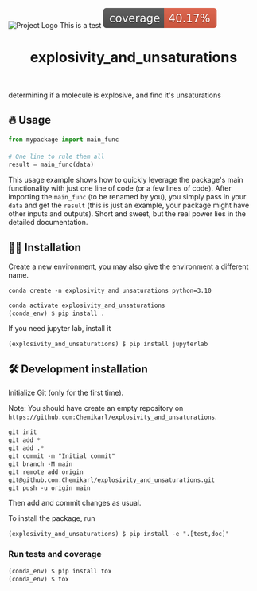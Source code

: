 ![Project Logo](assets/banner.png)
This is a test
![Coverage Status](assets/coverage-badge.svg)

<h1 align="center">
explosivity_and_unsaturations
</h1>

<br>


determining if a molecule is explosive, and find it's unsaturations

## 🔥 Usage

```python
from mypackage import main_func

# One line to rule them all
result = main_func(data)
```

This usage example shows how to quickly leverage the package's main functionality with just one line of code (or a few lines of code). 
After importing the `main_func` (to be renamed by you), you simply pass in your `data` and get the `result` (this is just an example, your package might have other inputs and outputs). 
Short and sweet, but the real power lies in the detailed documentation.

## 👩‍💻 Installation

Create a new environment, you may also give the environment a different name. 

```
conda create -n explosivity_and_unsaturations python=3.10 
```

```
conda activate explosivity_and_unsaturations
(conda_env) $ pip install .
```

If you need jupyter lab, install it 

```
(explosivity_and_unsaturations) $ pip install jupyterlab
```


## 🛠️ Development installation

Initialize Git (only for the first time). 

Note: You should have create an empty repository on `https://github.com:Chemikarl/explosivity_and_unsaturations`.

```
git init
git add * 
git add .*
git commit -m "Initial commit" 
git branch -M main
git remote add origin git@github.com:Chemikarl/explosivity_and_unsaturations.git 
git push -u origin main
```

Then add and commit changes as usual. 

To install the package, run

```
(explosivity_and_unsaturations) $ pip install -e ".[test,doc]"
```

### Run tests and coverage

```
(conda_env) $ pip install tox
(conda_env) $ tox
```



